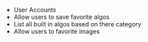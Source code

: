- User Accounts
- Allow users to save favorite algos
- List all built in algos based on there category
- Allow users to favorite images